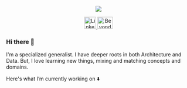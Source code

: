 <p align="center">

<img src="https://i.pinimg.com/originals/a5/ba/0f/a5ba0f47e2e2a8bd6a05fee7d9d1d4e1.jpg" class="center" align="center">

</p>

<p align="center">
<a href="https://www.linkedin.com/in/meitarkeshet/" align="center">
<img alt="Linkedin" src="https://s2.qwant.com/thumbr/0x380/6/9/f58e50115d872bd1d90dc3490ebbc83f238d5d37843249dea9ba89dde2c946/linkedin1600.png?u=https%3A%2F%2Fmaxcdn.icons8.com%2FShare%2Ficon%2Fp1em%2FLogos%2Flinkedin1600.png&q=0&b=1&p=0&a=1"  width="32" height="32" class="center" position="center">
</a>

<a href="https://beyondarchitecture.co" align="center">
<img alt="Beyond Architecture" src="https://beyondarchitecture.co/wp-content/uploads/2019/10/logo_4_forweb-e1598458662517.jpg"  width="42" height="32">
</a>
</p>

### Hi there 👋
 I'm a specialized generalist. I have deeper roots in both Architecture and Data. But, I love learning new things, mixing and matching concepts and domains.


Here's what I’m currently working on :arrow_down:



<!--
**meitarkeshet/meitarkeshet** is a ✨ _special_ ✨ repository because its `README.md` (this file) appears on your GitHub profile.

Here are some ideas to get you started:

- 🔭 I’m currently working on ...
- 🌱 I’m currently learning ...
- 👯 I’m looking to collaborate on ...
- 🤔 I’m looking for help with ...
- 💬 Ask me about ...
- 📫 How to reach me: ...
- 😄 Pronouns: ...
- ⚡ Fun fact: ...
-->
